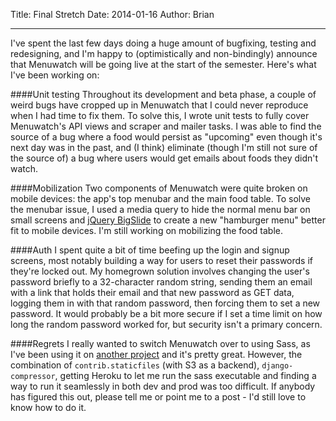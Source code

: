Title: Final Stretch
Date: 2014-01-16
Author: Brian

------
I've spent the last few days doing a huge amount of bugfixing, testing and redesigning, and I'm happy to (optimistically and non-bindingly) announce that Menuwatch will be going live at the start of the semester. Here's what I've been working on:

####Unit testing
Throughout its development and beta phase, a couple of weird bugs have cropped up in Menuwatch that I could never reproduce when I had time to fix them. To solve this, I wrote unit tests to fully cover Menuwatch's API views and scraper and mailer tasks. I was able to find the source of a bug where a food would persist as "upcoming" even though it's next day was in the past, and (I think) eliminate (though I'm still not sure of the source of) a bug where users would get emails about foods they didn't watch.

####Mobilization
Two components of Menuwatch were quite broken on mobile devices: the app's top menubar and the main food table. To solve the menubar issue, I used a media query to hide the normal menu bar on small screens and [jQuery BigSlide](http://ascott1.github.io/bigSlide.js/) to create a new "hamburger menu" better fit to mobile devices. I'm still working on mobilizing the food table.

####Auth
I spent quite a bit of time beefing up the login and signup screens, most notably building a way for users to reset their passwords if they're locked out. My homegrown solution involves changing the user's password briefly to a 32-character random string, sending them an email with a link that holds their email and that new password as GET data, logging them in with that random password, then forcing them to set a new password. It would probably be a bit more secure if I set a time limit on how long the random password worked for, but security isn't a primary concern.

####Regrets
I really wanted to switch Menuwatch over to using Sass, as I've been using it on [another project](https://github.com/bjacobel/bonus) and it's pretty great. However, the combination of `contrib.staticfiles` (with S3 as a backend), `django-compressor`, getting Heroku to let me run the sass executable and finding a way to run it seamlessly in both dev and prod was too difficult. If anybody has figured this out, please tell me or point me to a post - I'd still love to know how to do it.



 